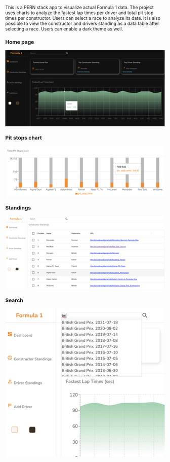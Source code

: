 This is a PERN stack app to visualize actual Formula 1 data. The project uses charts to analyze the fastest lap times per driver and total pit stop times per constructor. Users can select a race to analyze its data. It is also possible to view the constructor and drivers standing as a data table after selecting a race. Users can enable a dark theme as well.

### Home page

![alt text](https://github.com/bdemirc1/F-1/blob/main/Homepage.png?raw=true)

### Pit stops chart

![alt text](https://github.com/bdemirc1/F-1/blob/main/pitStopChart.png?raw=true)

### Standings

![alt text](https://github.com/bdemirc1/F-1/blob/main/StandingsView.png?raw=true)

### Search 

![alt text](https://github.com/bdemirc1/F-1/blob/main/SearchRace.png?raw=true)
